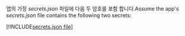 <span data-ttu-id="17acc-101">앱의 가정 *secrets.json* 파일에 다음 두 암호를 포함 합니다.</span><span class="sxs-lookup"><span data-stu-id="17acc-101">Assume the app's *secrets.json* file contains the following two secrets:</span></span>

[!INCLUDE[secrets.json file](secrets-json-file.md)]
